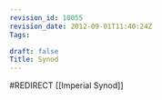 ```yaml
---
revision_id: 10055
revision_date: 2012-09-01T11:40:24Z
Tags:

draft: false
Title: Synod
---
```

#REDIRECT [[Imperial Synod]]